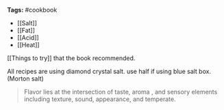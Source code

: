 **Tags:** #cookbook 


- [[Salt]]
- [[Fat]]
- [[Acid]]
- [[Heat]]

[[Things to try]] that the book recommended.



All recipes are using diamond crystal salt. use half if using blue salt box. (Morton salt)

> Flavor lies at the intersection of taste, aroma , and sensory elements including texture, sound, appearance, and temperate. 

